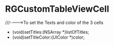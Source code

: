 RGCustomTableViewCell
=====================
///---->To set the Texts and color of the 3 cells
- (void)setTitles:(NSArray *)listOfTitles;
- (void)setTitleColor:(UIColor *)color;

